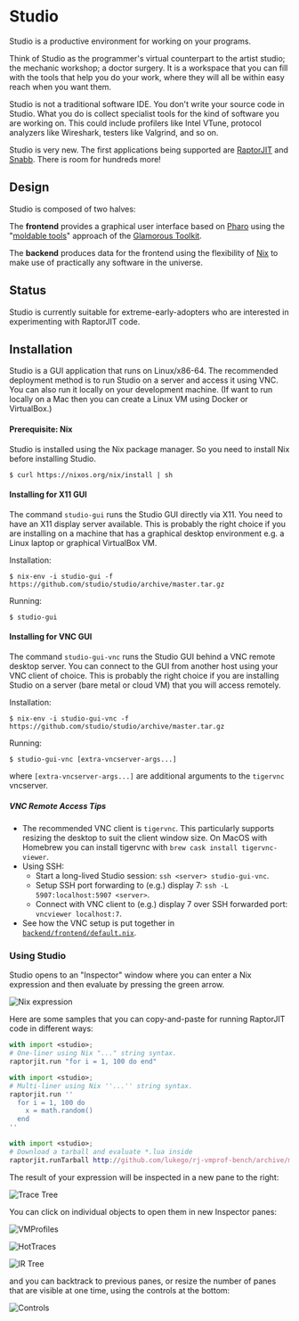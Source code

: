 # Studio

Studio is a productive environment for working on your programs.

Think of Studio as the programmer's virtual counterpart to the artist
studio; the mechanic workshop; a doctor surgery. It is a workspace
that you can fill with the tools that help you do your work, where
they will all be within easy reach when you want them.

Studio is not a traditional software IDE. You don't write your source
code in Studio. What you do is collect specialist tools for the kind
of software you are working on. This could include profilers like
Intel VTune, protocol analyzers like Wireshark, testers like Valgrind,
and so on.

Studio is very new. The first applications being supported are
[RaptorJIT](https://github.com/raptorjit/raptorjit) and
[Snabb](https://github.com/snabbco/snabb). There is room for hundreds
more!

## Design

Studio is composed of two halves:

The **frontend** provides a graphical user interface based on
[Pharo](http://pharo.org/) using the "[moldable tools](http://scg.unibe.ch/news/2016-10-02_23-15-02Chis16d)" approach of the
[Glamorous Toolkit](http://gtoolkit.org/).

The **backend** produces data for the frontend using the flexibility of [Nix](http://nixos.org/nix/) to make use of practically any software in the universe.

## Status

Studio is currently suitable for extreme-early-adopters who are
interested in experimenting with RaptorJIT code.

## Installation

Studio is a GUI application that runs on Linux/x86-64. The recommended
deployment method is to run Studio on a server and access it using
VNC. You can also run it locally on your development machine. (If want
to run locally on a Mac then you can create a Linux VM using Docker or
VirtualBox.)

#### Prerequisite: Nix

Studio is installed using the Nix package manager. So you need to
install Nix before installing Studio.

```
$ curl https://nixos.org/nix/install | sh
```

#### Installing for X11 GUI

The command `studio-gui` runs the Studio GUI directly via X11. You
need to have an X11 display server available. This is probably the
right choice if you are installing on a machine that has a graphical
desktop environment e.g. a Linux laptop or graphical VirtualBox VM.

Installation:

```
$ nix-env -i studio-gui -f https://github.com/studio/studio/archive/master.tar.gz
```

Running:

```
$ studio-gui
```

#### Installing for VNC GUI

The command `studio-gui-vnc` runs the Studio GUI behind a VNC remote
desktop server. You can connect to the GUI from another host using
your VNC client of choice. This is probably the right choice if you
are installing Studio on a server (bare metal or cloud VM) that you
will access remotely.

Installation:

```
$ nix-env -i studio-gui-vnc -f https://github.com/studio/studio/archive/master.tar.gz
```

Running:

```
$ studio-gui-vnc [extra-vncserver-args...]
```

where `[extra-vncserver-args...]` are additional arguments to the
`tigervnc` vncserver.

##### VNC Remote Access Tips

- The recommended VNC client is `tigervnc`. This particularly supports resizing the desktop to suit the client window size. On MacOS with Homebrew you can install tigervnc with `brew cask install tigervnc-viewer`.
- Using SSH:
    - Start a long-lived Studio session: `ssh <server> studio-gui-vnc`.
    - Setup SSH port forwarding to (e.g.) display 7: `ssh -L 5907:localhost:5907 <server>`.
    - Connect with VNC client to (e.g.) display 7 over SSH forwarded port: `vncviewer localhost:7`.
- See how the VNC setup is put together in [`backend/frontend/default.nix`](backend/frontend/default.nix).

### Using Studio

Studio opens to an "Inspector" window where you can enter a Nix expression and then evaluate by pressing the green arrow.

![Nix expression](doc/images/Nix.png)

Here are some samples that you can copy-and-paste for running RaptorJIT code in different ways:

```nix
with import <studio>;
# One-liner using Nix "..." string syntax.
raptorjit.run "for i = 1, 100 do end"
```

```nix
with import <studio>;
# Multi-liner using Nix ''...'' string syntax.
raptorjit.run ''
  for i = 1, 100 do
    x = math.random()
  end
''
```

```nix
with import <studio>;
# Download a tarball and evaluate *.lua inside
raptorjit.runTarball http://github.com/lukego/rj-vmprof-bench/archive/master.tar.gz
```

The result of your expression will be inspected in a new pane to the right:

![Trace Tree](doc/images/TraceTree.png)

You can click on individual objects to open them in new Inspector panes:

![VMProfiles](doc/images/VMProfiles.png)

![HotTraces](doc/images/HotTraces.png)

![IR Tree](doc/images/IRTree.png)

and you can backtrack to previous panes, or resize the number of panes that are visible at one time, using the controls at the bottom:

![Controls](doc/images/Controls.png)

